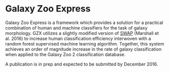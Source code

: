 # Galaxy Zoo Express
Galaxy Zoo Express is a framework which provides a solution for a practical combination of human and machine classifiers for the task of galaxy morphology. GZX utilizes a slightly modified version of [SWAP](https://github.com/drphilmarshall/SpaceWarps) (Marshall et al. 2016) to increase human classification efficiency interwoven with a random forest supervised machine learning algorithm. Together, this system achieves an order of magnitude increase in the rate of galaxy classification when applied to the Galaxy Zoo 2 classification database. 

A publication is in prep and expected to be submitted by December 2016. 
